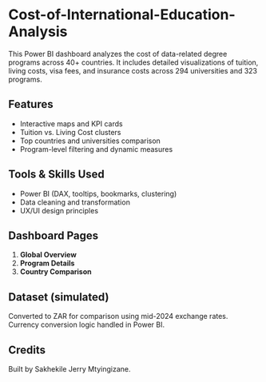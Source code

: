 # Cost-of-International-Education-Analysis


This Power BI dashboard analyzes the cost of data-related degree programs across 40+ countries. It includes detailed visualizations of tuition, living costs, visa fees, and insurance costs across 294 universities and 323 programs.

## Features
- Interactive maps and KPI cards
- Tuition vs. Living Cost clusters
- Top countries and universities comparison
- Program-level filtering and dynamic measures

## Tools & Skills Used
- Power BI (DAX, tooltips, bookmarks, clustering)
- Data cleaning and transformation
- UX/UI design principles

## Dashboard Pages
1. **Global Overview**
2. **Program Details**
3. **Country Comparison**

## Dataset (simulated)
Converted to ZAR for comparison using mid-2024 exchange rates. Currency conversion logic handled in Power BI.

## Credits
Built by Sakhekile Jerry Mtyingizane.  

